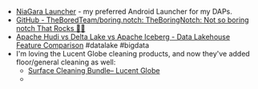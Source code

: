 - [NiaGara Launcher](https://play.google.com/store/apps/details?id=bitpit.launcher) - my preferred Android Launcher for my DAPs.
- [GitHub - TheBoredTeam/boring.notch: TheBoringNotch: Not so boring notch That Rocks 🎸🎶](https://github.com/TheBoredTeam/boring.notch)
- [Apache Hudi vs Delta Lake vs Apache Iceberg - Data Lakehouse Feature Comparison](https://www.onehouse.ai/blog/apache-hudi-vs-delta-lake-vs-apache-iceberg-lakehouse-feature-comparison) #datalake #bigdata
- I'm loving the Lucent Globe cleaning products, and now they've added floor/general cleaning as well:
	- [Surface Cleaning Bundle&ndash; Lucent Globe](https://lucentglobe.com/products/surfaces-bundle)
	-